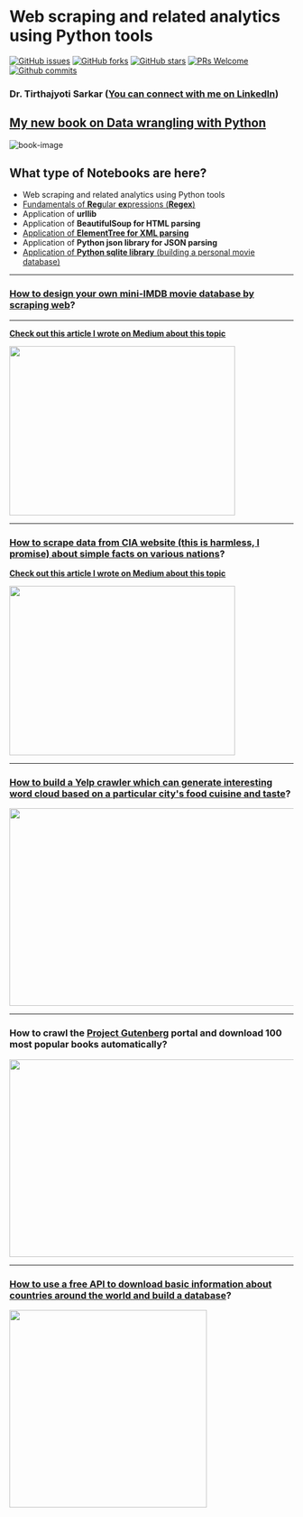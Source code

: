 #  Web scraping and related analytics using Python tools

[![GitHub issues](https://img.shields.io/github/issues/tirthajyoti/Web-Database-Analytics-Python.svg)](https://github.com/tirthajyoti/Web-Database-Analytics-Python/issues)
[![GitHub forks](https://img.shields.io/github/forks/tirthajyoti/Web-Database-Analytics-Python.svg)](https://github.com/tirthajyoti/Web-Database-Analytics-Python/network)
[![GitHub stars](https://img.shields.io/github/stars/tirthajyoti/Web-Database-Analytics-Python.svg)](https://github.com/tirthajyoti/Web-Database-Analytics-Python/stargazers)
[![PRs Welcome](https://img.shields.io/badge/PRs-welcome-brightgreen.svg)](https://github.com/tirthajyoti/Web-Database-Analytics-Python/pulls)
[![Github commits](https://img.shields.io/github/commit-activity/y/tirthajyoti/Web-Database-Analytics-Python.svg)](https://github.com/tirthajyoti/Web-Database-Analytics-Python/stats/contributors)

### Dr. Tirthajyoti Sarkar ([You can connect with me on LinkedIn](https://www.linkedin.com/in/tirthajyoti-sarkar-2127aa7/))

## [My new book on Data wrangling with Python](https://www.amazon.com/Data-Wrangling-Python-Creating-actionable-ebook/dp/B07JF26NGJ/)
![book-image](https://images-na.ssl-images-amazon.com/images/I/51-AuclWzTL.jpg)

## What type of Notebooks are here?
* Web scraping and related analytics using Python tools
* [Fundamentals of **Reg**ular **ex**pressions (**Regex**)](https://github.com/tirthajyoti/Web-Database-Analytics-Python/blob/master/Regex_Basics.ipynb)
* Application of **urllib**
* Application of **BeautifulSoup for HTML parsing**
* [Application of **ElementTree for XML parsing**](https://github.com/tirthajyoti/Web-Database-Analytics-Python/blob/master/XML_reading_scraping.ipynb)
* Application of **Python json library for JSON parsing**
* [Application of **Python sqlite library** (building a personal movie database)](https://github.com/tirthajyoti/Web-Database-Analytics-Python/blob/master/Movie_Database_Build.ipynb)
---
### [How to design your own mini-IMDB movie database by scraping web](https://github.com/tirthajyoti/Web-Database-Analytics-Python/blob/master/Movie_Database_Build.ipynb)?
---
**[Check out this article I wrote on Medium about this topic](https://towardsdatascience.com/step-by-step-guide-to-build-your-own-mini-imdb-database-fc39af27d21b)**

<img src="https://cdn-images-1.medium.com/max/1000/1*WvTpS5A6uGZ2m021K31dCQ.png" width="400" height="300"/>

---
### [How to scrape data from CIA website (this is harmless, I promise) about simple facts on various nations](https://github.com/tirthajyoti/Web-Database-Analytics-Python/blob/master/CIA-Factbook-Analytics2.ipynb)?
**[Check out this article I wrote on Medium about this topic](https://towardsdatascience.com/data-analytics-with-python-by-web-scraping-illustration-with-cia-world-factbook-abbdaa687a84)**

<img src="https://cdn-images-1.medium.com/max/1000/1*X2QkNgg-vR3NRnGDquRm9w.png" width="400" height="300"/>

---
### [How to build a Yelp crawler which can generate interesting word cloud based on a particular city's food cuisine and taste](https://github.com/tirthajyoti/Web-Database-Analytics-Python/tree/master/Yelp_Review)?
<img src="https://raw.githubusercontent.com/tirthajyoti/Web-Database-Analytics-Python/master/Images/Yelp_word_cloud_1.png" width="600" height="350"/>

---
### How to crawl the [Project Gutenberg](https://www.gutenberg.org/) portal and download 100 most popular books automatically?
<img src="https://i.pinimg.com/originals/3a/b8/d5/3ab8d5c378f62bfa723d89d2a4aee3db.jpg" width="600" height="350"/>

---
### [How to use a free API to download basic information about countries around the world and build a database](https://github.com/tirthajyoti/Web-Database-Analytics-Python/blob/master/Countries-JSON-API.ipynb)?
<img src="https://raw.githubusercontent.com/tirthajyoti/Web-Database-Analytics-Python/master/Images/Building%20country%20database.png" height="350"/>
